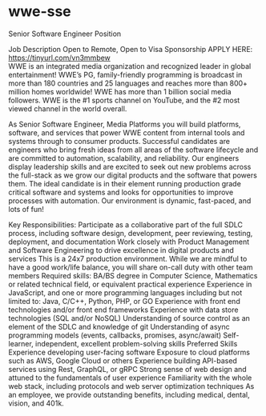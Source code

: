 # wwe-sse
Senior Software Engineer Position 

Job Description
Open to Remote, Open to Visa Sponsorship
APPLY HERE: https://tinyurl.com/vn3mmbew  
WWE is an integrated media organization and recognized leader in global entertainment! WWE’s PG, family-friendly programming is broadcast in more than 180 countries and 25 languages and reaches more than 800+ million homes worldwide! WWE has more than 1 billion social media followers. WWE is the #1 sports channel on YouTube, and the #2 most viewed channel in the world overall.

As Senior Software Engineer, Media Platforms you will build platforms, software, and services that power WWE content from internal tools and systems through to consumer products. Successful candidates are engineers who bring fresh ideas from all areas of the software lifecycle and are committed to automation, scalability, and reliability. Our engineers display leadership skills and are excited to seek out new problems across the full-stack as we grow our digital products and the software that powers them. The ideal candidate is in their element running production grade critical software and systems and looks for opportunities to improve processes with automation. Our environment is dynamic, fast-paced, and lots of fun!

Key Responsibilities:
Participate as a collaborative part of the full SDLC process, including software design, development, peer reviewing, testing, deployment, and documentation
Work closely with Product Management and Software Engineering to drive excellence in digital products and services
This is a 24x7 production environment. While we are mindful to have a good work/life balance, you will share on-call duty with other team members
Required skills:
BA/BS degree in Computer Science, Mathematics or related technical field, or equivalent practical experience
Experience in JavaScript, and one or more programming languages including but not limited to: Java, C/C++, Python, PHP, or GO
Experience with front end technologies and/or front end frameworks
Experience with data store technologies (SQL and/or NoSQL)
Understanding of source control as an element of the SDLC and knowledge of git
Understanding of async programming models (events, callbacks, promises, async/await)
Self-learner, independent, excellent problem-solving skills
Preferred Skills
Experience developing user-facing software
Exposure to cloud platforms such as AWS, Google Cloud or others
Experience building API-based services using Rest, GraphQL, or gRPC
Strong sense of web design and attuned to the fundamentals of user experience
Familiarity with the whole web stack, including protocols and web server optimization techniques
As an employee, we provide outstanding benefits, including medical, dental, vision, and 401k.
